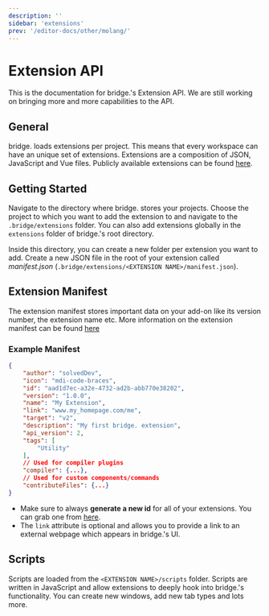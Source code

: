 ```yaml
---
description: ''
sidebar: 'extensions'
prev: '/editor-docs/other/molang/'
---
```


# Extension API

This is the documentation for bridge.'s Extension API. We are still working on bringing more and more capabilities to the API.

## General

bridge. loads extensions per project. This means that every workspace can have an unique set of extensions. Extensions are a composition of JSON, JavaScript and Vue files. Publicly available extensions can be found [here](/created-extensions/).

## Getting Started

Navigate to the directory where bridge. stores your projects. Choose the project to which you want to add the extension to and navigate to the `.bridge/extensions` folder. You can also add extensions globally in the `extensions` folder of bridge.'s root directory.

Inside this directory, you can create a new folder per extension you want to add. Create a new JSON file in the root of your extension called _manifest.json_ (`.bridge/extensions/<EXTENSION NAME>/manifest.json`).

## Extension Manifest

The extension manifest stores important data on your add-on like its version number, the extension name etc.
More information on the extension manifest can be found [here](/extension-docs/extension-manifest/)

### Example Manifest

```json
{
	"author": "solvedDev",
	"icon": "mdi-code-braces",
	"id": "aad1d7ec-a32e-4732-ad2b-abb770e38202",
	"version": "1.0.0",
	"name": "My Extension",
	"link": "www.my_homepage.com/me",
	"target": "v2",
	"description": "My first bridge. extension",
	"api_version": 2,
	"tags": [
		"Utility"
	],
	// Used for compiler plugins
	"compiler": {...},
	// Used for custom components/commands
	"contributeFiles": {...}
}
```

-   Make sure to always **generate a new id** for all of your extensions. You can grab one from [here](https://www.uuidgenerator.net/).
-   The `link` attribute is optional and allows you to provide a link to an external webpage which appears in bridge.'s UI.

## Scripts

Scripts are loaded from the `<EXTENSION NAME>/scripts` folder. Scripts are written in JavaScript and allow extensions to deeply hook into bridge.'s functionality. You can create new windows, add new tab types and lots more.
